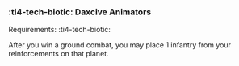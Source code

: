 ### :ti4-tech-biotic: **Daxcive Animators**

Requirements: :ti4-tech-biotic:

After you win a ground combat, you may place 1 infantry from your reinforcements on that planet.
